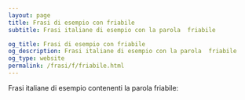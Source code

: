 ```yaml
---
layout: page
title: Frasi di esempio con friabile 
subtitle: Frasi italiane di esempio con la parola  friabile

og_title: Frasi di esempio con friabile 
og_description: Frasi italiane di esempio con la parola  friabile
og_type: website
permalink: /frasi/f/friabile.html
---
```


Frasi italiane di esempio contenenti la parola friabile:


